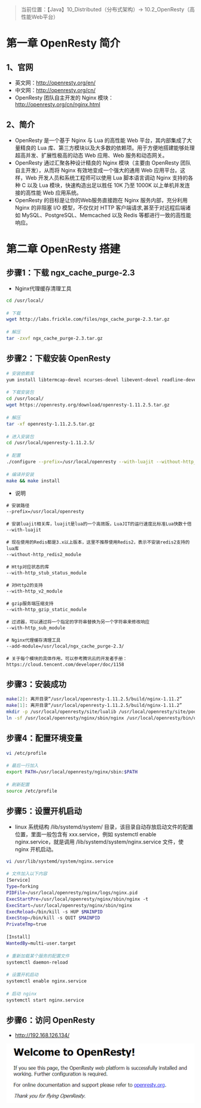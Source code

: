 > 当前位置：【Java】10_Distributed（分布式架构）-> 10.2_OpenResty（高性能Web平台）

# 第一章 OpenResty 简介

## 1、官网

- 英文网：http://openresty.org/en/
- 中文网：http://openresty.org/cn/
- OpenResty 团队自主开发的 Nginx 模块：http://openresty.org/cn/nginx.html

## 2、简介

- OpenResty 是一个基于 Nginx 与 Lua 的高性能 Web 平台，其内部集成了大量精良的 Lua 库、第三方模块以及大多数的依赖项。用于方便地搭建能够处理超高并发、扩展性极高的动态 Web 应用、Web 服务和动态网关。
- OpenResty 通过汇聚各种设计精良的 Nginx 模块（主要由 OpenResty 团队自主开发），从而将 Nginx 有效地变成一个强大的通用 Web 应用平台。这样，Web 开发人员和系统工程师可以使用 Lua 脚本语言调动 Nginx 支持的各种 C 以及 Lua 模块，快速构造出足以胜任 10K 乃至 1000K 以上单机并发连接的高性能 Web 应用系统。
- OpenResty  的目标是让你的Web服务直接跑在 Nginx 服务内部，充分利用 Nginx 的非阻塞 I/O 模型，不仅仅对 HTTP 客户端请求,甚至于对远程后端诸如 MySQL、PostgreSQL、Memcached 以及 Redis 等都进行一致的高性能响应。

# 第二章 OpenResty 搭建

##  步骤1：下载 ngx_cache_purge-2.3

- Nginx代理缓存清理工具

```bash
cd /usr/local/

# 下载
wget http://labs.frickle.com/files/ngx_cache_purge-2.3.tar.gz

# 解压
tar -zxvf ngx_cache_purge-2.3.tar.gz
```

## 步骤2：下载安装 OpenResty

```bash
# 安装依赖库
yum install libtermcap-devel ncurses-devel libevent-devel readline-devel pcre-devel gcc openssl openssl-devel per perl wget

# 下载安装包
cd /usr/local/
wget https://openresty.org/download/openresty-1.11.2.5.tar.gz

# 解压
tar -xf openresty-1.11.2.5.tar.gz

# 进入安装包
cd /usr/local/openresty-1.11.2.5/

# 配置
./configure --prefix=/usr/local/openresty --with-luajit --without-http_redis2_module --with-http_stub_status_module --with-http_v2_module --with-http_gzip_static_module --with-http_sub_module --add-module=/usr/local/ngx_cache_purge-2.3/

# 编译并安装
make && make install
```

- 说明

```properties
# 安装路径
--prefix=/usr/local/openresty

# 安装luajit相关库，luajit是lua的一个高效版，LuaJIT的运行速度比标准Lua快数十倍
--with-luajit

# 现在使用的Redis都是3.x以上版本，这里不推荐使用Redis2，表示不安装redis2支持的lua库
--without-http_redis2_module

# Http对应状态的库
--with-http_stub_status_module

# 对Http2的支持
--with-http_v2_module

# gzip服务端压缩支持
--with-http_gzip_static_module

# 过滤器，可以通过将一个指定的字符串替换为另一个字符串来修改响应
--with-http_sub_module

# Nginx代理缓存清理工具
--add-module=/usr/local/ngx_cache_purge-2.3/

# 关于每个模块的具体作用，可以参考腾讯云的开发者手册：https://cloud.tencent.com/developer/doc/1158
```

## 步骤3：安装成功

```bash
make[2]: 离开目录“/usr/local/openresty-1.11.2.5/build/nginx-1.11.2”
make[1]: 离开目录“/usr/local/openresty-1.11.2.5/build/nginx-1.11.2”
mkdir -p /usr/local/openresty/site/lualib /usr/local/openresty/site/pod /usr/local/openresty/site/manifest
ln -sf /usr/local/openresty/nginx/sbin/nginx /usr/local/openresty/bin/openresty
```

## 步骤4：配置环境变量

```bash
vi /etc/profile

# 最后一行加入
export PATH=/usr/local/openresty/nginx/sbin:$PATH

# 刷新配置
source /etc/profile
```

## 步骤5：设置开机启动

- linux 系统结构 /lib/systemd/system/ 目录，该目录自动存放启动文件的配置位置，里面一般包含有 xxx.service，例如 systemctl enable nginx.service，就是调用  /lib/systemd/system/nginx.service 文件，使 nginx 开机启动。

```bash
vi /usr/lib/systemd/system/nginx.service

# 文件加入以下内容
[Service]
Type=forking
PIDFile=/usr/local/openresty/nginx/logs/nginx.pid
ExecStartPre=/usr/local/openresty/nginx/sbin/nginx -t
ExecStart=/usr/local/openresty/nginx/sbin/nginx
ExecReload=/bin/kill -s HUP $MAINPID
ExecStop=/bin/kill -s QUIT $MAINPID
PrivateTmp=true

[Install]
WantedBy=multi-user.target

# 重新加载某个服务的配置文件
systemctl daemon-reload

# 设置开机启动
systemctl enable nginx.service

# 启动 nginx
systemctl start nginx.service
```

## 步骤6：访问 OpenResty

- http://192.168.126.134/

 ![image-20220705152047628](image/image-20220705152047628.png)